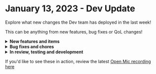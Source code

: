 # January 13, 2023 - Dev Update

Explore what new changes the Dev team has deployed in the last week!

This can be anything from new features, bug fixes or QoL changes!

<details>

<summary><strong>New features and items</strong></summary>

* Discord integration
* Workflow tags
* Add a core action to query DNS
* Add a polling sensor for HaloPSA to allow users to trigger workflows on ticket events
* Added a jinja filter to wrap long text

</details>

<details>

<summary><strong>Bug fixes and chores</strong></summary>

* Fixed an issue with duo pagination
* Removed automatic redirects on embedded forms to fix an issue with permissions
* Fixed a bug with fields marked as secrets in the workflow editor preventing submission of those values
* Increased default max workflow timeout to 30 days
* Add an optional custom timeout to SQL integration requests
* Fixed a bug where request headers that were integers were not being stringified
* Added code to automatically retry and attempt to reconcile proxy errors for Microsoft EXO for cmdlet proxy issues
* Fixed a bug with org mapping in Duo integration
* Fixed a bug where the workflow editor would sometimes show the “You have unsaved changes” message when there were no changes
* Added handling to the Database integration for cases where a cursor was not returned or the cursor results were empty
* Fixed a problem with “With Items” and sub-workflows sometimes causing high database load
* Bugfix for Publish Results As not working as expected
* Improved error messages for Microsoft Graph errors
* Fixed a bug where Form conditionals pointing to multi-select fields break on re-save

</details>

<details>

<summary><strong>In review, testing and development</strong></summary>

* Crowdstrike falcon integration - code complete and reviewed, waiting on actions
* Sonicwall NSM integration - code complete and reviewed, waiting on sonicwall to add API keys to their UI
* Marketplace improvements - code complete, waiting on additional review and testing
* Add Rewst actions to List User Invites, List Users, List Forms, and Delete User
* Replace backend for cloning and syncing to fix bugs and pave the way for Crate
* Fix a bug where users are sometimes shown a blank screen with `check.state` as the only content on login

</details>

If you'd like to see these in action, review the latest [Open Mic recording here](../../roc-open-mics/roc-open-mics-north-america/2023-roc-open-mics/january-13th-2023-form-management-asset-management-and-tag-management.md)
